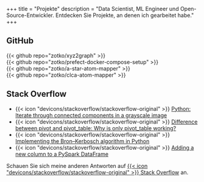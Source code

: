 +++
title = "Projekte"
description = "Data Scientist, ML Engineer und Open-Source-Entwickler. Entdecken Sie Projekte, an denen ich gearbeitet habe."
+++

## GitHub

{{< github repo="zotko/xyz2graph" >}} </br>
{{< github repo="zotko/prefect-docker-compose-setup" >}} </br>
{{< github repo="zotko/a-star-atom-mapper" >}} </br>
{{< github repo="zotko/clca-atom-mapper" >}}

## Stack Overflow

- {{< icon "devicons/stackoverflow/stackoverflow-original" >}}
  [Python: Iterate through connected components in a grayscale image](https://stackoverflow.com/a/59561214/8973620)
- {{< icon "devicons/stackoverflow/stackoverflow-original" >}}
  [Difference between pivot and pivot_table: Why is only pivot_table working?](https://stackoverflow.com/a/75579338/8973620)
- {{< icon "devicons/stackoverflow/stackoverflow-original" >}}
  [Implementing the Bron–Kerbosch algorithm in Python](https://stackoverflow.com/a/59339555/8973620)
- {{< icon "devicons/stackoverflow/stackoverflow-original" >}}
  [Adding a new column to a PySpark DataFrame](https://stackoverflow.com/a/65599110/8973620)

Schauen Sie sich meine anderen Antworten auf
[{{< icon "devicons/stackoverflow/stackoverflow-original" >}} Stack Overflow](https://stackoverflow.com/users/8973620/mykola-zotko?tab=answers&sort=votes)
an.
